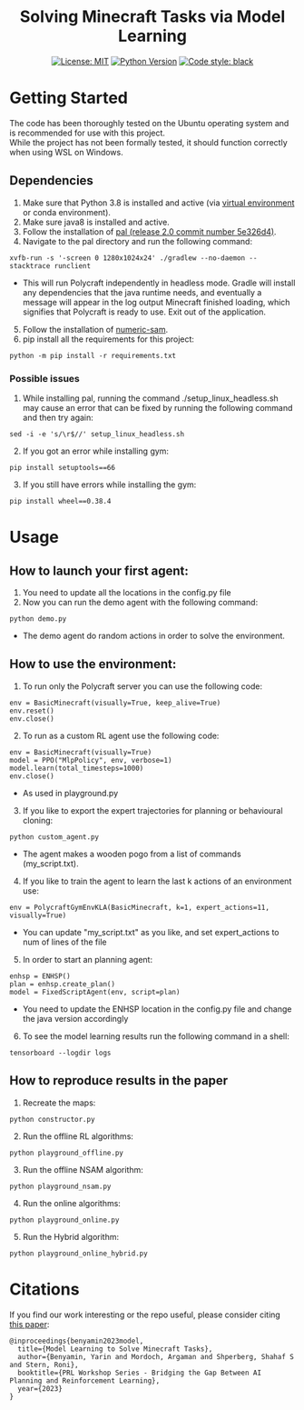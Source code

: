 <h1 align="center">Solving Minecraft Tasks via Model Learning</h2>
<p align="center">
<a href="https://github.com/Search-BGU/PolyPlan/blob/main/LICENSE"><img alt="License: MIT" src="https://img.shields.io/badge/License-MIT-yellow.svg"></a>
<a href="https://www.python.org/downloads/release/python-3818/"><img alt="Python Version" src="https://img.shields.io/badge/python-3.8-blue"></a>
<a href="https://github.com/psf/black"><img alt="Code style: black" src="https://img.shields.io/badge/code%20style-black-000000.svg"></a>
</p>

# Getting Started

The code has been thoroughly tested on the Ubuntu operating system and is recommended for use with this project. <br />
While the project has not been formally tested, it should function correctly when using WSL on Windows. <br />

## Dependencies
1. Make sure that Python 3.8 is installed and active (via [virtual environment](https://packaging.python.org/en/latest/guides/installing-using-pip-and-virtual-environments/#creating-a-virtual-environment) or conda environment).
2. Make sure java8 is installed and active.
3. Follow the installation of [pal (release 2.0 commit number 5e326d4)](https://github.com/StephenGss/PAL/tree/5e326d4bf9ffda156f1360b62a49a38ccefa2d43).
4. Navigate to the pal directory and run the following command:
```
xvfb-run -s '-screen 0 1280x1024x24' ./gradlew --no-daemon --stacktrace runclient
```
* This will run Polycraft independently in headless mode. Gradle will install any dependencies that the java runtime needs, and eventually a message will appear in the log output Minecraft finished loading, which signifies that Polycraft is ready to use. Exit out of the application.
5. Follow the installation of [numeric-sam](https://github.com/Search-BGU/numeric-sam).
6. pip install all the requirements for this project:
```
python -m pip install -r requirements.txt
```

### Possible issues
1. While installing pal, running the command ./setup_linux_headless.sh may cause an error that can be fixed by running the following command and then try again:
```
sed -i -e 's/\r$//' setup_linux_headless.sh
```
2. If you got an error while installing gym:
```
pip install setuptools==66
```
3. If you still have errors while installing the gym:
```
pip install wheel==0.38.4
```

# Usage

## How to launch your first agent:
1. You need to update all the locations in the config.py file
2. Now you can run the demo agent with the following command: 
```
python demo.py
```
* The demo agent do random actions in order to solve the environment.

## How to use the environment:
1. To run only the Polycraft server you can use the following code: 
```
env = BasicMinecraft(visually=True, keep_alive=True)
env.reset()
env.close()
```
2. To run as a custom RL agent use the following code:
```
env = BasicMinecraft(visually=True)
model = PPO("MlpPolicy", env, verbose=1)
model.learn(total_timesteps=1000)
env.close()
```
* As used in playground.py
3. If you like to export the expert trajectories for planning or behavioural cloning:
```
python custom_agent.py
```
* The agent makes a wooden pogo from a list of commands (my_script.txt).
4. If you like to train the agent to learn the last k actions of an environment use:
```
env = PolycraftGymEnvKLA(BasicMinecraft, k=1, expert_actions=11, visually=True)
```
* You can update "my_script.txt" as you like, and set expert_actions to num of lines of the file
5. In order to start an planning agent:
```
enhsp = ENHSP()
plan = enhsp.create_plan()
model = FixedScriptAgent(env, script=plan)
```
* You need to update the ENHSP location in the config.py file and change the java version accordingly
6. To see the model learning results run the following command in a shell:
```
tensorboard --logdir logs
```

## How to reproduce results in the paper
1. Recreate the maps:
```
python constructor.py
```
2. Run the offline RL algorithms:
```
python playground_offline.py
```
3. Run the offline NSAM algorithm:
```
python playground_nsam.py
```
4. Run the online algorithms:
```
python playground_online.py
```
5. Run the Hybrid algorithm:
```
python playground_online_hybrid.py
```

# Citations

If you find our work interesting or the repo useful, please consider citing [this paper](https://openreview.net/forum?id=UNNYk2Kswa):
```
@inproceedings{benyamin2023model,
  title={Model Learning to Solve Minecraft Tasks},
  author={Benyamin, Yarin and Mordoch, Argaman and Shperberg, Shahaf S and Stern, Roni},
  booktitle={PRL Workshop Series - Bridging the Gap Between AI Planning and Reinforcement Learning},
  year={2023}
}
```
